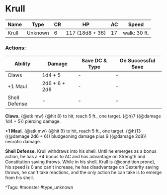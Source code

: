 # Krull

| Name | Type | CR | HP | AC | Speed |
|------|------|----|----|----|-------|
| Krull | Unknown | 6 | 117 (18d8 + 36) | 17 | walk: 30 ft. |

### Actions:

| Ability | Damage | Save DC & Type | On Successful Save |
|---------|--------|----------------|--------------------|
| Claws | 1d4 + 5 | - | - |
| +1 Maul | 2d6 + 6 + 2d8 | - | - |
| Shell Defense | - | - | - |


**Claws.** {@atk mw} {@hit 8} to hit, reach 5 ft., one target. {@h}7 ({@damage 1d4 + 5}) piercing damage.

**+1 Maul.** {@atk mw} {@hit 9} to hit, reach 5 ft., one target. {@h}13 ({@damage 2d6 + 6}) bludgeoning damage plus 9 ({@damage 2d8}) necrotic damage.

**Shell Defense.** Krull withdraws into his shell. Until he emerges as a bonus action, he has a +4 bonus to AC and has advantage on Strength and Constitution saving throws. While in his shell, Krull is {@condition prone}, his speed is 0 and can't increase, he has disadvantage on Dexterity saving throws, he can't take reactions, and the only action he can take is to emerge from his shell.

^Tags: #monster #type_unknown